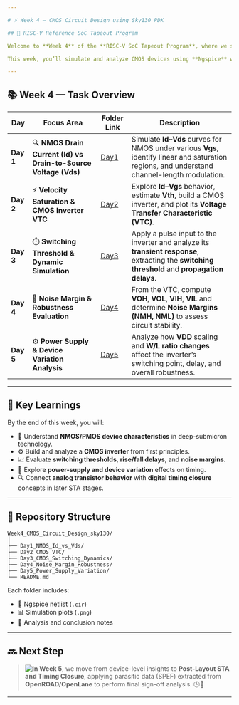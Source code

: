 ```yaml
---

# ⚡ Week 4 — CMOS Circuit Design using Sky130 PDK

## 🧩 RISC-V Reference SoC Tapeout Program

Welcome to **Week 4** of the **RISC-V SoC Tapeout Program**, where we shift from digital abstractions to the **transistor-level fundamentals** that power every gate on silicon. 🌱

This week, you’ll simulate and analyze CMOS devices using **Ngspice** with the **Sky130 PDK**, exploring how **transistor physics** directly shapes **timing, power, and reliability** in real chips. Each day builds toward mastering how analog device behavior drives digital performance. ⚙️💡

---
```


## 📚 Week 4 — Task Overview

| Day       | Focus Area                                                      | Folder Link                            | Description                                                                                                                                    |
| --------- | --------------------------------------------------------------- | -------------------------------------- | ---------------------------------------------------------------------------------------------------------------------------------------------- |
| **Day 1** | 🔍 **NMOS Drain Current (Id) vs Drain-to-Source Voltage (Vds)** | [Day1](./Day1_NMOS_Id_vs_Vds)          | Simulate **Id–Vds** curves for NMOS under various **Vgs**, identify linear and saturation regions, and understand channel-length modulation.   |
| **Day 2** | ⚡ **Velocity Saturation & CMOS Inverter VTC**                   | [Day2](./Day2_CMOS_VTC)                | Explore **Id–Vgs** behavior, estimate **Vth**, build a CMOS inverter, and plot its **Voltage Transfer Characteristic (VTC)**.                  |
| **Day 3** | ⏱️ **Switching Threshold & Dynamic Simulation**                 | [Day3](./Day3_CMOS_Switching_Dynamics) | Apply a pulse input to the inverter and analyze its **transient response**, extracting the **switching threshold** and **propagation delays**. |
| **Day 4** | 🧮 **Noise Margin & Robustness Evaluation**                     | [Day4](./Day4_Noise_Margin_Robustness) | From the VTC, compute **VOH**, **VOL**, **VIH**, **VIL** and determine **Noise Margins (NMH, NML)** to assess circuit stability.               |
| **Day 5** | ⚙️ **Power Supply & Device Variation Analysis**                 | [Day5](./Day5_Power_Supply_Variation)  | Analyze how **VDD** scaling and **W/L ratio changes** affect the inverter’s switching point, delay, and overall robustness.                    |

---

## 🌟 Key Learnings

By the end of this week, you will:

* 🧠 Understand **NMOS/PMOS device characteristics** in deep-submicron technology.
* ⚙️ Build and analyze a **CMOS inverter** from first principles.
* 📈 Evaluate **switching thresholds**, **rise/fall delays**, and **noise margins**.
* 🔋 Explore **power-supply and device variation** effects on timing.
* 🔍 Connect **analog transistor behavior** with **digital timing closure** concepts in later STA stages.

---

## 📂 Repository Structure

```
Week4_CMOS_Circuit_Design_sky130/
│
├── Day1_NMOS_Id_vs_Vds/
├── Day2_CMOS_VTC/
├── Day3_CMOS_Switching_Dynamics/
├── Day4_Noise_Margin_Robustness/
├── Day5_Power_Supply_Variation/
└── README.md
```

Each folder includes:

* 🧾 Ngspice netlist (`.cir`)
* 📊 Simulation plots (`.png`)
* 🧩 Analysis and conclusion notes

---

## 🔜 **Next Step**

> **![In Week 5](https://github.com/Nideshkanna/Week5_STA_TimingClosure_sky130)**, we move from device-level insights to **Post-Layout STA and Timing Closure**, applying parasitic data (SPEF) extracted from **OpenROAD/OpenLane** to perform final sign-off analysis. 🕒💫

---
